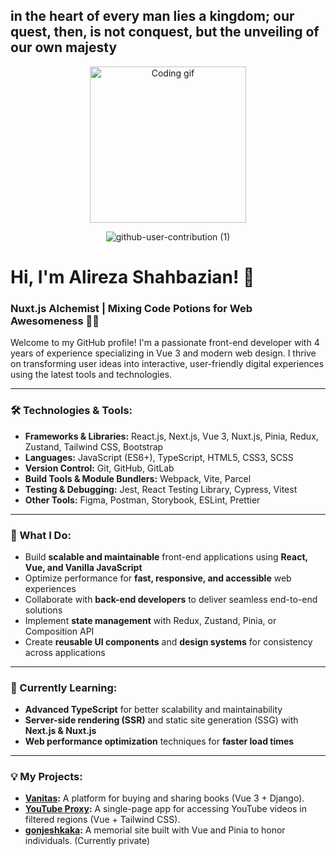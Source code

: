 ## in the heart of every man lies a kingdom; our quest, then, is not conquest, but the unveiling of our own majesty

<p align="center" border-radius: 12px;>
  <img src="https://user-images.githubusercontent.com/85369490/154224043-b72031a3-55e4-44fd-8250-9b8456f02e3d.gif" alt="Coding gif" width="250">   
</p>

<div align=center>
    
 ![github-user-contribution (1)](https://user-images.githubusercontent.com/97861491/171216843-3ace5e2b-1297-4cc9-9314-6173b3bd2d39.svg)
    
</div>

# Hi, I'm Alireza Shahbazian! 👋

### Nuxt.js Alchemist | Mixing Code Potions for Web Awesomeness 🔮✨

Welcome to my GitHub profile! I'm a passionate front-end developer with 4 years of experience specializing in Vue 3 and modern web design. I thrive on transforming user ideas into interactive, user-friendly digital experiences using the latest tools and technologies.

---

### 🛠️ Technologies & Tools:

- **Frameworks & Libraries:** React.js, Next.js, Vue 3, Nuxt.js, Pinia, Redux, Zustand, Tailwind CSS, Bootstrap  
- **Languages:** JavaScript (ES6+), TypeScript, HTML5, CSS3, SCSS  
- **Version Control:** Git, GitHub, GitLab  
- **Build Tools & Module Bundlers:** Webpack, Vite, Parcel  
- **Testing & Debugging:** Jest, React Testing Library, Cypress, Vitest  
- **Other Tools:** Figma, Postman, Storybook, ESLint, Prettier  

---

### 🌟 What I Do:

- Build **scalable and maintainable** front-end applications using **React, Vue, and Vanilla JavaScript**  
- Optimize performance for **fast, responsive, and accessible** web experiences  
- Collaborate with **back-end developers** to deliver seamless end-to-end solutions  
- Implement **state management** with Redux, Zustand, Pinia, or Composition API  
- Create **reusable UI components** and **design systems** for consistency across applications  

---

### 🌱 Currently Learning:

- **Advanced TypeScript** for better scalability and maintainability  
- **Server-side rendering (SSR)** and static site generation (SSG) with **Next.js & Nuxt.js**  
- **Web performance optimization** techniques for **faster load times**  

---
### 💡 My Projects:

- **[Vanitas]([https://github.com/Alireza-shahbaziyan/gonjeshkaka](https://github.com/Alireza-shahbaziyan/vanitas)):** A platform for buying and sharing books (Vue 3 + Django).
- **[YouTube Proxy](https://github.com/Alireza-shahbaziyan/YouTube-Proxy-Viewer):** A single-page app for accessing YouTube videos in filtered regions (Vue + Tailwind CSS).
- **[gonjeshkaka](#):** A memorial site built with Vue and Pinia to honor individuals. (Currently private)
